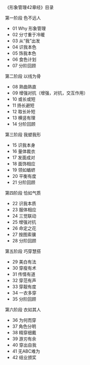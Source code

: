 《形象管理42章经》目录

第一阶段 色不远人
-   01 Why 形象管理
-  02 分寸重于冷暖
-  03 从“我”出发
-  04 识我本色
- 05 饰我本色
-  06 食色计划
-  07 分阶回顾

第二阶段 以线为骨
- 08 熟曲熟直
- 09 增强对抗（增强，对抗，交互作用）
- 10 或长或短
-  11 扬长避短
- 12 取长补短
-  13 横竖有理
-  14 分阶回顾

第三阶段 我塑我形
- 15 识我本身
- 16 量体裁衣
- 17 发面成对
- 18 面饰相应
- 19 领如蝤蛴
- 20 平衡有度
- 21 分阶回顾

第四阶段 恰如气质
- 22 识我本质
- 23 服体相应
- 24 三觉联动
- 25 增强对抗
- 26 命定之花
- 27 按图索骥
- 28 分阶回顾

第五阶段 巧穿慧搭
- 29 美白有法
- 30 穿瘦有术
- 31 传情有道
- 32 穿范有声
- 33 穿靓有度
- 34 一衣多穿
- 35 分阶回顾

第六阶段 衣如其人
- 36 为何而穿
- 37 角色分明
- 38 精穿细戴
- 39 游刃有余
- 40 穿出自我
- 41 无ABC难为
- 42 结业颁奖
